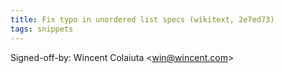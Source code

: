 ```yaml
---
title: Fix typo in unordered list specs (wikitext, 2e7ed73)
tags: snippets
---
```


Signed-off-by: Wincent Colaiuta &lt;win@wincent.com&gt;
